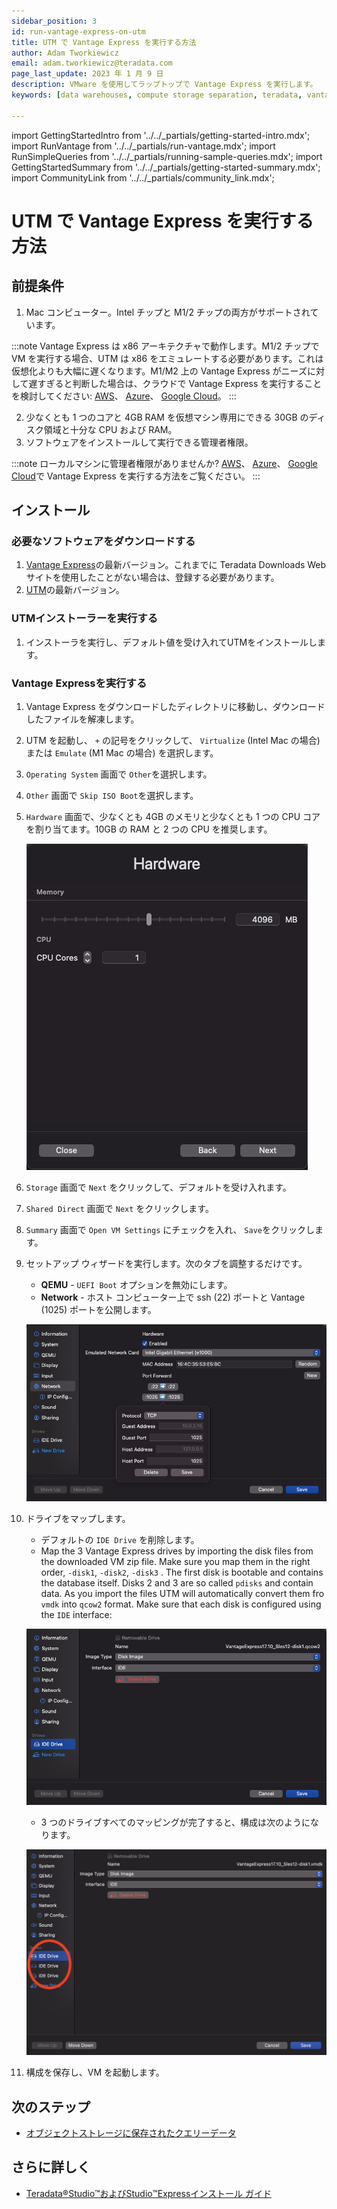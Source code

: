 ```yaml
---
sidebar_position: 3
id: run-vantage-express-on-utm
title: UTM で Vantage Express を実行する方法
author: Adam Tworkiewicz
email: adam.tworkiewicz@teradata.com
page_last_update: 2023 年 1 月 9 日
description: VMware を使用してラップトップで Vantage Express を実行します。
keywords: [data warehouses, compute storage separation, teradata, vantage, cloud data platform, object storage, business intelligence, enterprise analytics]

---
```

import GettingStartedIntro from '../../_partials/getting-started-intro.mdx';
import RunVantage from '../../_partials/run-vantage.mdx';
import RunSimpleQueries from '../../_partials/running-sample-queries.mdx';
import GettingStartedSummary from '../../_partials/getting-started-summary.mdx';
import CommunityLink from '../../_partials/community_link.mdx';

# UTM で Vantage Express を実行する方法

<GettingStartedIntro />

## 前提条件

1. Mac コンピューター。Intel チップと M1/2 チップの両方がサポートされています。

:::note
Vantage Express は x86 アーキテクチャで動作します。M1/2 チップで VM を実行する場合、UTM は x86 をエミュレートする必要があります。これは仮想化よりも大幅に遅くなります。M1/M2 上の Vantage Express がニーズに対して遅すぎると判断した場合は、クラウドで Vantage Express を実行することを検討してください: [AWS](../on-your-cloud-infrastructure/run-vantage-express-on-aws.md)、 [Azure](../on-your-cloud-infrastructure/run-vantage-express-on-microsoft-azure.md)、 [Google Cloud](../on-your-cloud-infrastructure/vantage-express-gcp.md)。
:::

2. 少なくとも 1 つのコアと 4GB RAM を仮想マシン専用にできる 30GB のディスク領域と十分な CPU および RAM。
3. ソフトウェアをインストールして実行できる管理者権限。

:::note
ローカルマシンに管理者権限がありませんか? [AWS](../on-your-cloud-infrastructure/run-vantage-express-on-aws.md)、 [Azure](../on-your-cloud-infrastructure/run-vantage-express-on-microsoft-azure.md)、 [Google Cloud](../on-your-cloud-infrastructure/vantage-express-gcp.md)で Vantage Express を実行する方法をご覧ください。
:::

## インストール

### 必要なソフトウェアをダウンロードする

1. [Vantage Express](https://downloads.teradata.com/download/database/teradata-express-for-vmware-player)の最新バージョン。これまでに Teradata Downloads Web サイトを使用したことがない場合は、登録する必要があります。
2. [UTM](https://mac.getutm.app)の最新バージョン。

### UTMインストーラーを実行する

1. インストーラを実行し、デフォルト値を受け入れてUTMをインストールします。

### Vantage Expressを実行する

1. Vantage Express をダウンロードしたディレクトリに移動し、ダウンロードしたファイルを解凍します。
2. UTM を起動し、 `+` の記号をクリックして、 `Virtualize` (Intel Mac の場合) または `Emulate` (M1 Mac の場合) を選択します。
3.  `Operating System` 画面で `Other`を選択します。
4.  `Other` 画面で `Skip ISO Boot`を選択します。
5.  `Hardware` 画面で、少なくとも 4GB のメモリと少なくとも 1 つの CPU コアを割り当てます。10GB の RAM と 2 つの CPU を推奨します。

    ![UTM Hardware](../../images/utm.hardware.png)

6. `Storage` 画面で `Next` をクリックして、デフォルトを受け入れます。
7. `Shared Direct` 画面で `Next` をクリックします。
8.  `Summary` 画面で `Open VM Settings` にチェックを入れ、 `Save`をクリックします。
9. セットアップ ウィザードを実行します。次のタブを調整するだけです。
    - **QEMU** - `UEFI Boot` オプションを無効にします。
    - **Network** - ホスト コンピューター上で ssh (22) ポートと Vantage (1025) ポートを公開します。

    ![UTMネットワーク](../../images/utm.network.png)

10. ドライブをマップします。
    * デフォルトの `IDE Drive` を削除します。
    * Map the 3 Vantage Express drives by importing the disk files from the downloaded VM zip file. Make sure you map them in the right order, `-disk1`, `-disk2`, `-disk3` \. The first disk is bootable and contains the database itself. Disks 2 and 3 are so called `pdisks` and contain data. As you import the files UTM will automatically convert them fro `vmdk` into `qcow2` format. Make sure that each disk is configured using the `IDE` interface:

    ![UTMドライブ](../../images/utm.drives.png)

    * 3 つのドライブすべてのマッピングが完了すると、構成は次のようになります。

    ![UTMドライブ ファイナル](../../images/utm.final.png)

11. 構成を保存し、VM を起動します。

<RunVantage />

<RunSimpleQueries />

<GettingStartedSummary />

## 次のステップ
* [オブジェクトストレージに保存されたクエリーデータ](../../manage-data/nos.md)

## さらに詳しく
* [Teradata®Studio™およびStudio™Expressインストール ガイド](https://docs.teradata.com/r/Teradata-StudioTM-and-StudioTM-Express-Installation-Guide-17.20)

<CommunityLink />

